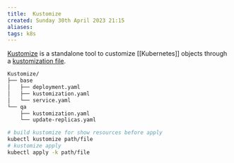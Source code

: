 ```yaml
---
title:  Kustomize
created: Sunday 30th April 2023 21:15
aliases: 
tags: k8s
---
```


[Kustomize](https://github.com/kubernetes-sigs/kustomize) is a standalone tool to customize [[Kubernetes]] objects through a [kustomization file](https://kubectl.docs.kubernetes.io/references/kustomize/glossary/#kustomization).

```bash
Kustomize/
├── base
│   ├── deployment.yaml
│   ├── kustomization.yaml
│   └── service.yaml
└── qa
    ├── kustomization.yaml
    └── update-replicas.yaml
```

```bash
# build kustomize for show resources before apply
kubectl kustomize path/file
# kustomize apply
kubectl apply -k path/file
```

